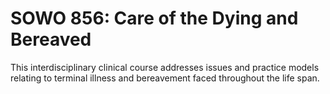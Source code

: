 # SOWO 856: Care of the Dying and Bereaved

This interdisciplinary clinical course addresses issues and practice models relating to terminal illness and bereavement faced throughout the life span.